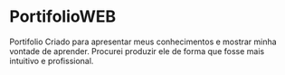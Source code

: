 # PortifolioWEB

Portifolio Criado para apresentar meus conhecimentos e mostrar minha vontade de aprender.
Procurei produzir ele de forma que fosse mais intuitivo e profissional.
